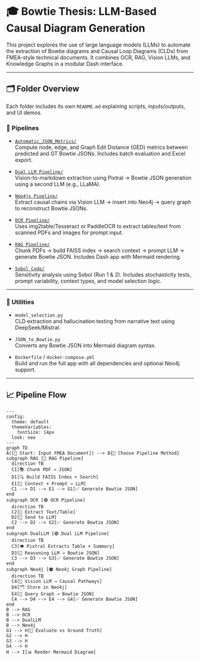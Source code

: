 # 🎓 Bowtie Thesis: LLM-Based Causal Diagram Generation

This project explores the use of large language models (LLMs) to automate the extraction of Bowtie diagrams and Causal Loop Diagrams (CLDs) from FMEA-style technical documents. It combines OCR, RAG, Vision LLMs, and Knowledge Graphs in a modular Dash interface.

---

## 🗂️ Folder Overview

Each folder includes its own `README.md` explaining scripts, inputs/outputs, and UI demos.

### 🚀 Pipelines

- [`Automatic_JSON_Metrics/`](./Automatic_JSON_Metrics)  
  Compute node, edge, and Graph Edit Distance (GED) metrics between predicted and GT Bowtie JSONs. Includes batch evaluation and Excel export.

- [`Dual LLM Pipeline/`](./Dual%20LLM%20Pipeline)  
  Vision-to-markdown extraction using Pixtral → Bowtie JSON generation using a second LLM (e.g., LLaMA).

- [`Neo4js Pipeline/`](./Neo4js%20Pipeline)  
  Extract causal chains via Vision LLM → insert into Neo4j → query graph to reconstruct Bowtie JSONs.

- [`OCR Pipeline/`](./OCR%20Pipeline)  
  Uses img2table/Tesseract or PaddleOCR to extract tables/text from scanned PDFs and images for prompt input.

- [`RAG Pipeline/`](./RAG%20Pipeline)  
  Chunk PDFs → build FAISS index → search context → prompt LLM → generate Bowtie JSON. Includes Dash app with Mermaid rendering.

- [`Sobol Code/`](./Sobol%20Code)  
  Sensitivity analysis using Sobol (Run 1 & 2). Includes stochasticity tests, prompt variability, context types, and model selection logic.

---

### 🧰 Utilities

- `model_selection.py`  
  CLD extraction and hallucination testing from narrative text using DeepSeek/Mistral.

- `JSON_to_Bowtie.py`  
  Converts any Bowtie JSON into Mermaid diagram syntax.

- `Dockerfile` / `docker-compose.yml`  
  Build and run the full app with all dependencies and optional Neo4j support.

---

## 📈 Pipeline Flow

```mermaid
---
config:
  theme: default
  themeVariables:
    fontSize: 14px
  look: neo
---
graph TD
A([📄 Start: Input FMEA Document]) --> B{🔀 Choose Pipeline Method}
subgraph RAG [🔵 RAG Pipeline]
  direction TB
  C1[📚 Chunk PDF → JSON]
  D1[🔍 Build FAISS Index + Search]
  E1[🧠 Context + Prompt → LLM]
  C1 --> D1 --> E1 --> G1[✅ Generate Bowtie JSON]
end
subgraph OCR [🟢 OCR Pipeline]
  direction TB
  C2[📸 Extract Text/Table]
  D2[🧠 Send to LLM]
  C2 --> D2 --> G2[✅ Generate Bowtie JSON]
end
subgraph DualLLM [🟣 Dual LLM Pipeline]
  direction TB
  C3[👁️ Pixtral Extracts Table + Summary]
  D3[🧠 Reasoning LLM → Bowtie JSON]
  C3 --> D3 --> G3[✅ Generate Bowtie JSON]
end
subgraph Neo4j [🟠 Neo4j Graph Pipeline]
  direction TB
  C4[🧠 Vision LLM → Causal Pathways]
  D4[🗂️ Store in Neo4j]
  E4[🔄 Query Graph → Bowtie JSON]
  C4 --> D4 --> E4 --> G4[✅ Generate Bowtie JSON]
end
B --> RAG
B --> OCR
B --> DualLLM
B --> Neo4j
G1 --> H[📏 Evaluate vs Ground Truth]
G2 --> H
G3 --> H
G4 --> H
H --> I[📊 Render Mermaid Diagram]




